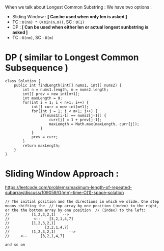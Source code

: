 When we talk about Longest Common Substring :
We have two options :
* Sliding Window : **[ Can be used when only len is asked ]**
* TC : `O(nm) * O(min(n,m))`, SC : `O(1)`
* DP : **[ Can be used when either len or actual longest sunbstring is asked ]**
* TC : `O(nm)`, SC : `O(m)`

# DP ( **similar** to Longest Common Subsequence )
```
class Solution {
    public int findLength(int[] nums1, int[] nums2) {
        int n = nums1.length, m = nums2.length;
        int[] prev = new int[m+1];
        int maxLength = 0;
        for(int i = 1; i < n+1; i++) {
            int[] curr = new int[m+1];
            for(int j = 1; j < m+1; j++) {
                if(nums1[i-1] == nums2[j-1]) {
                    curr[j] = 1 + prev[j-1];
                    maxLength = Math.max(maxLength, curr[j]);
                } 
            }
            prev = curr;
        }
        return maxLength;
    }
}
```

# Sliding Window Approach :
https://leetcode.com/problems/maximum-length-of-repeated-subarray/discuss/109059/O(mn)-time-O(1)-space-solution

```
// The initial position and the directions in which we slide. One step means shifting the  // top array by one position (index) to the right, or the the bottom array by one position  // (index) to the left:
//          [1,2,3,2,1]   -->
//           <--    [3,2,1,4,7]
//          [1,2,3,2,1]
//                [3,2,1,4,7]
//          [1,2,3,2,1]      -->
//     <--      [3,2,1,4,7]
​
and so on
```
